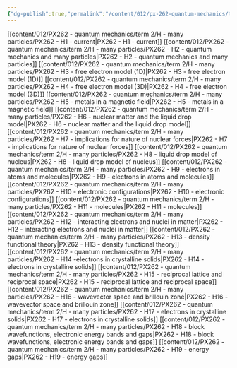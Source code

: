 ```yaml
---
{"dg-publish":true,"permalink":"/content/012/px-262-quantum-mechanics/term-2/h-many-particles/h-many-particles/","noteIcon":"1","created":"2025-01-06T18:16:21.763+00:00","updated":"2025-02-13T10:07:44.786+00:00"}
---
```


[[content/012/PX262 - quantum mechanics/term 2/H - many particles/PX262 - H1 - current\|PX262 - H1 - current]]
[[content/012/PX262 - quantum mechanics/term 2/H - many particles/PX262 - H2 - quantum mechanics and many particles\|PX262 - H2 - quantum mechanics and many particles]]
[[content/012/PX262 - quantum mechanics/term 2/H - many particles/PX262 - H3 - free electron model (1D)\|PX262 - H3 - free electron model (1D)]]
[[content/012/PX262 - quantum mechanics/term 2/H - many particles/PX262 - H4 - free electron model (3D)\|PX262 - H4 - free electron model (3D)]]
[[content/012/PX262 - quantum mechanics/term 2/H - many particles/PX262 - H5 - metals in a magnetic field\|PX262 - H5 - metals in a magnetic field]]
[[content/012/PX262 - quantum mechanics/term 2/H - many particles/PX262 - H6 - nuclear matter and the liquid drop model\|PX262 - H6 - nuclear matter and the liquid drop model]]
[[content/012/PX262 - quantum mechanics/term 2/H - many particles/PX262 - H7 - implications for nature of nuclear forces\|PX262 - H7 - implications for nature of nuclear forces]]
[[content/012/PX262 - quantum mechanics/term 2/H - many particles/PX262 - H8 - liquid drop model of nucleus\|PX262 - H8 - liquid drop model of nucleus]]
[[content/012/PX262 - quantum mechanics/term 2/H - many particles/PX262 - H9 - electrons in atoms and molecules\|PX262 - H9 - electrons in atoms and molecules]]
[[content/012/PX262 - quantum mechanics/term 2/H - many particles/PX262 - H10 - electronic configurations\|PX262 - H10 - electronic configurations]]
[[content/012/PX262 - quantum mechanics/term 2/H - many particles/PX262 - H11 - molecules\|PX262 - H11 - molecules]]
[[content/012/PX262 - quantum mechanics/term 2/H - many particles/PX262 - H12 - interacting electrons and nuclei in matter\|PX262 - H12 - interacting electrons and nuclei in matter]]
[[content/012/PX262 - quantum mechanics/term 2/H - many particles/PX262 - H13 - density functional theory\|PX262 - H13 - density functional theory]]
[[content/012/PX262 - quantum mechanics/term 2/H - many particles/PX262 - H14 -electrons in crystalline solids\|PX262 - H14 -electrons in crystalline solids]]
[[content/012/PX262 - quantum mechanics/term 2/H - many particles/PX262 - H15 - reciprocal lattice and reciprocal space\|PX262 - H15 - reciprocal lattice and reciprocal space]]
[[content/012/PX262 - quantum mechanics/term 2/H - many particles/PX262 - H16 - wavevector space and brillouin zone\|PX262 - H16 - wavevector space and brillouin zone]]
[[content/012/PX262 - quantum mechanics/term 2/H - many particles/PX262 - H17 - electrons in crystalline solids\|PX262 - H17 - electrons in crystalline solids]]
[[content/012/PX262 - quantum mechanics/term 2/H - many particles/PX262 - H18 - block wavefunctions, electronic energy bands and gaps\|PX262 - H18 - block wavefunctions, electronic energy bands and gaps]]
[[content/012/PX262 - quantum mechanics/term 2/H - many particles/PX262 - H19 - energy gaps\|PX262 - H19 - energy gaps]]
